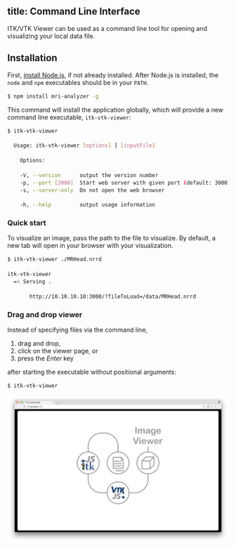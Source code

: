 title: Command Line Interface
---

ITK/VTK Viewer can be used as a command line tool for opening and visualizing your local data file.

## Installation

First, [install Node.js](https://nodejs.org/en/download/), if not already installed. After Node.js is installed, the `node` and `npm` executables should be in your `PATH`.

```sh
$ npm install mri-analyzer -g
```

This command will install the application globally, which will provide a new command line executable, `itk-vtk-viewer`:

```sh
$ itk-vtk-viewer

  Usage: itk-vtk-viewer [options] ] [inputFile]

    Options:

    -V, --version      output the version number
    -p, --port [3000]  Start web server with given port (default: 3000)
    -s, --server-only  Do not open the web browser

    -h, --help         output usage information
```

### Quick start

To visualize an image, pass the path to the file to visualize. By default, a new tab will open in your browser with your visualization.

```sh
$ itk-vtk-viewer ./MRHead.nrrd

itk-vtk-viewer
  => Serving .

       http://10.10.10.10:3000/?fileToLoad=/data/MRHead.nrrd
```

### Drag and drop viewer

Instead of specifying files via the command line,

1. drag and drop,
2. click on the viewer page, or
3. press the *Enter* key

after starting the executable without positional arguments:

```sh
$ itk-vtk-viewer
```

![ItkVtkViewer](./viewer.jpg)
